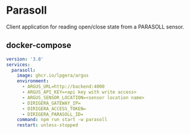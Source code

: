 # Parasoll

Client application for reading open/close state from a PARASOLL sensor.

## docker-compose

```yaml
version: '3.8'
services:
  parasoll:
    image: ghcr.io/lpgera/argus
    environment:
      - ARGUS_URL=http://backend:4000
      - ARGUS_API_KEY=<api key with write access>
      - ARGUS_SENSOR_LOCATION=<sensor location name>
      - DIRIGERA_GATEWAY_IP=
      - DIRIGERA_ACCESS_TOKEN=
      - DIRIGERA_PARASOLL_ID=
    command: npm run start -w parasoll
    restart: unless-stopped
```
